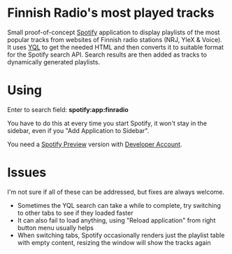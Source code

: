 # Finnish Radio's most played tracks

Small proof-of-concept [Spotify](http://www.spotify.com/) application to display playlists of the most popular tracks from websites of Finnish radio stations (NRJ, YleX & Voice).
It uses [YQL](http://developer.yahoo.com/yql/) to get the needed HTML and then converts it to suitable format for the Spotify search API. 
Search results are then added as tracks to dynamically generated playlists.

# Using

Enter to search field:
**spotify:app:finradio**

You have to do this at every time you start Spotify, it won't stay in the sidebar, even if you "Add Application to Sidebar".

You need a [Spotify Preview](http://www.spotify.com/en/download/previews/) version with [Developer Account](https://developer.spotify.com/technologies/apps/).

# Issues

I'm not sure if all of these can be addressed, but fixes are always welcome.

- Sometimes the YQL search can take a while to complete, try switching to other tabs to see if they loaded faster
- It can also fail to load anything, using "Reload application" from right button menu usually helps
- When switching tabs, Spotify occasionally renders just the playlist table with empty content, resizing the window will show the tracks again
